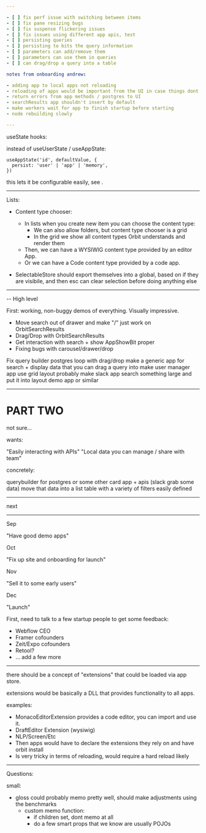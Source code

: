 ```yaml
---

- [ ] fix perf issue with switching between items
- [ ] fix pane resizing bugs
- [ ] fix suspense flickering issues
- [ ] fix issues using different app apis, test
- [ ] persisting queries
- [ ] persisting to bits the query information
- [ ] parameters can add/remove them
- [ ] parameters can use them in queries
- [ ] can drag/drop a query into a table

notes from onboarding andrew:

- adding app to local apps not reloading
- reloading of apps would be important from the UI in case things dont work
- return errors from app methods / postgres to UI
- searchResults app shouldn't insert by default
- make workers wait for app to finish startup before starting
- node rebuilding slowly

---
```


useState hooks:

instead of useUserState / useAppState:

```
useAppState('id', defaultValue, {
  persist: 'user' | 'app' | 'memory',
})
```

this lets it be configurable easily, see <Flow />.

<Flow persistStep="user" persistData="app" />

---

Lists:

- Content type chooser:
  - In lists when you create new item you can choose the content type:
    - We can also allow folders, but content type chooser is a grid
    - In the grid we show all content types Orbit understands and render them
  - Then, we can have a WYSIWIG content type provided by an editor App.
  - Or we can have a Code content type provided by a code app.


- SelectableStore should export themselves into a global, based on if they are visibile, and then esc can clear selection before doing anything else

---

-- High level

First: working, non-buggy demos of everything. Visually impressive.

- Move search out of drawer and make "/" just work on OrbitSearchResults
- Drag/Drop with OrbitSearchResults
- Get interaction with search + show AppShowBit proper
- Fixing bugs with carousel/drawer/drop

Fix query builder postgres loop with drag/drop
make a generic app for search + display data that you can drag a query into
make user manager app use grid layout probably
make slack app search something large and put it into layout demo app or similar

---

# PART TWO

not sure...

wants:

"Easily interacting with APIs"
"Local data you can manage / share with team"

concretely:

querybuilder for postgres or some other
card app + apis (slack grab some data)
move that data into a list
table with a variety of filters easily defined

---

next

---

Sep

"Have good demo apps"

Oct

"Fix up site and onboarding for launch"

Nov

"Sell it to some early users"

Dec

"Launch"

First, need to talk to a few startup people to get some feedback:

- Webflow CEO
- Framer cofounders
- Zeit/Expo cofounders
- Retool?
- ... add a few more

---

there should be a concept of "extensions" that could be loaded via app store.

extensions would be basically a DLL that provides functionality to all apps.

examples:

- MonacoEditorExtension provides a code editor, you can import and use it.
- DraftEditor Extension (wysiwig)
- NLP/Screen/Etc
- Then apps would have to declare the extensions they rely on and have orbit install
- Is very tricky in terms of reloading, would require a hard reload likely

---

Questions:

small:

- gloss could probably memo pretty well, should make adjustments using the benchmarks
  - custom memo function:
    - if children set, dont memo at all
    - do a few smart props that we know are usually POJOs
